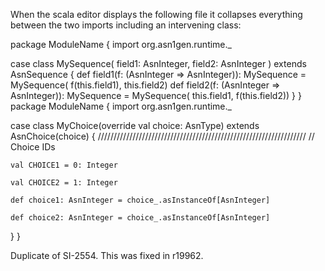 When the scala editor displays the following file it collapses everything between the two imports including an intervening class:

package ModuleName {
  import org.asn1gen.runtime._

  case class MySequence(
    field1: AsnInteger,
    field2: AsnInteger
  ) extends AsnSequence {
    def field1(f: (AsnInteger => AsnInteger)): MySequence = MySequence(
      f(this.field1),
      this.field2)
    def field2(f: (AsnInteger => AsnInteger)): MySequence = MySequence(
      this.field1,
      f(this.field2))
  }
}
package ModuleName {
  import org.asn1gen.runtime._

  case class MyChoice(override val choice: AsnType) extends AsnChoice(choice) {
    //////////////////////////////////////////////////////////////////
    // Choice IDs

    val CHOICE1 = 0: Integer

    val CHOICE2 = 1: Integer

    def choice1: AsnInteger = choice_.asInstanceOf[AsnInteger]

    def choice2: AsnInteger = choice_.asInstanceOf[AsnInteger]
  }
}

Duplicate of SI-2554. This was fixed in r19962.
